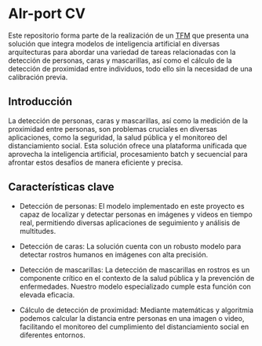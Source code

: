 # AIr-port CV

Este repositorio forma parte de la realización de un [TFM](https://oa.upm.es/75308/) que presenta una solución que integra modelos de inteligencia artificial en diversas arquitecturas para abordar una variedad de tareas relacionadas con la detección de personas, caras y mascarillas, así como el cálculo de la detección de proximidad entre individuos, todo ello sin la necesidad de una calibración previa.

## Introducción

La detección de personas, caras y mascarillas, así como la medición de la proximidad entre personas, son problemas cruciales en diversas aplicaciones, como la seguridad, la salud pública y el monitoreo del distanciamiento social. Esta solución ofrece una plataforma unificada que aprovecha la inteligencia artificial, procesamiento batch y secuencial para afrontar estos desafíos de manera eficiente y precisa.

## Características clave

- Detección de personas: El modelo implementado en este proyecto es capaz de localizar y detectar personas en imágenes y videos en tiempo real, permitiendo diversas aplicaciones de seguimiento y análisis de multitudes.

- Detección de caras: La solución cuenta con un robusto modelo para detectar rostros humanos en imágenes con alta precisión.

- Detección de mascarillas: La detección de mascarillas en rostros es un componente crítico en el contexto de la salud pública y la prevención de enfermedades. Nuestro modelo especializado cumple esta función con elevada eficacia.

- Cálculo de detección de proximidad: Mediante matemáticas y algoritmia podemos calcular la distancia entre personas en una imagen o video, facilitando el monitoreo del cumplimiento del distanciamiento social en diferentes entornos.